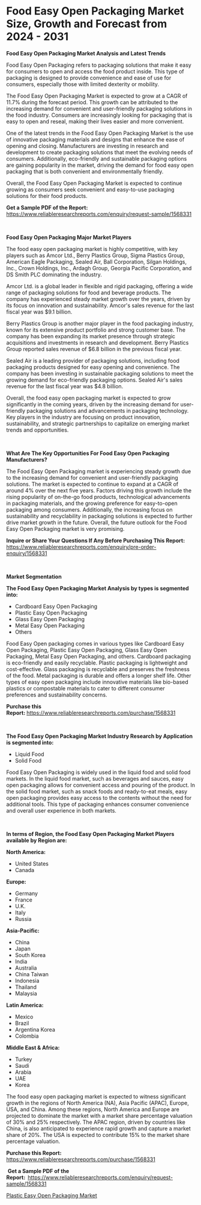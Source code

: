 <p><h1>Food Easy Open Packaging Market Size, Growth and Forecast from 2024 - 2031</h1></p><p><strong>Food Easy Open Packaging Market Analysis and Latest Trends</strong></p>
<p><p>Food Easy Open Packaging refers to packaging solutions that make it easy for consumers to open and access the food product inside. This type of packaging is designed to provide convenience and ease of use for consumers, especially those with limited dexterity or mobility.</p><p>The Food Easy Open Packaging Market is expected to grow at a CAGR of 11.7% during the forecast period. This growth can be attributed to the increasing demand for convenient and user-friendly packaging solutions in the food industry. Consumers are increasingly looking for packaging that is easy to open and reseal, making their lives easier and more convenient.</p><p>One of the latest trends in the Food Easy Open Packaging Market is the use of innovative packaging materials and designs that enhance the ease of opening and closing. Manufacturers are investing in research and development to create packaging solutions that meet the evolving needs of consumers. Additionally, eco-friendly and sustainable packaging options are gaining popularity in the market, driving the demand for food easy open packaging that is both convenient and environmentally friendly.</p><p>Overall, the Food Easy Open Packaging Market is expected to continue growing as consumers seek convenient and easy-to-use packaging solutions for their food products.</p></p>
<p><strong>Get a Sample PDF of the Report:&nbsp;</strong> <a href="https://www.reliableresearchreports.com/enquiry/request-sample/1568331">https://www.reliableresearchreports.com/enquiry/request-sample/1568331</a></p>
<p>&nbsp;</p>
<p><strong>Food Easy Open Packaging Major Market Players</strong></p>
<p><p>The food easy open packaging market is highly competitive, with key players such as Amcor Ltd., Berry Plastics Group, Sigma Plastics Group, American Eagle Packaging, Sealed Air, Ball Corporation, Silgan Holdings, Inc., Crown Holdings, Inc., Ardagh Group, Georgia Pacific Corporation, and DS Smith PLC dominating the industry.</p><p>Amcor Ltd. is a global leader in flexible and rigid packaging, offering a wide range of packaging solutions for food and beverage products. The company has experienced steady market growth over the years, driven by its focus on innovation and sustainability. Amcor's sales revenue for the last fiscal year was $9.1 billion.</p><p>Berry Plastics Group is another major player in the food packaging industry, known for its extensive product portfolio and strong customer base. The company has been expanding its market presence through strategic acquisitions and investments in research and development. Berry Plastics Group reported sales revenue of $6.8 billion in the previous fiscal year.</p><p>Sealed Air is a leading provider of packaging solutions, including food packaging products designed for easy opening and convenience. The company has been investing in sustainable packaging solutions to meet the growing demand for eco-friendly packaging options. Sealed Air's sales revenue for the last fiscal year was $4.8 billion.</p><p>Overall, the food easy open packaging market is expected to grow significantly in the coming years, driven by the increasing demand for user-friendly packaging solutions and advancements in packaging technology. Key players in the industry are focusing on product innovation, sustainability, and strategic partnerships to capitalize on emerging market trends and opportunities.</p></p>
<p>&nbsp;</p>
<p><strong>What Are The Key Opportunities For Food Easy Open Packaging Manufacturers?</strong></p>
<p><p>The Food Easy Open Packaging market is experiencing steady growth due to the increasing demand for convenient and user-friendly packaging solutions. The market is expected to continue to expand at a CAGR of around 4% over the next five years. Factors driving this growth include the rising popularity of on-the-go food products, technological advancements in packaging materials, and the growing preference for easy-to-open packaging among consumers. Additionally, the increasing focus on sustainability and recyclability in packaging solutions is expected to further drive market growth in the future. Overall, the future outlook for the Food Easy Open Packaging market is very promising.</p></p>
<p><strong>Inquire or Share Your Questions If Any Before Purchasing This Report:</strong> <a href="https://www.reliableresearchreports.com/enquiry/pre-order-enquiry/1568331">https://www.reliableresearchreports.com/enquiry/pre-order-enquiry/1568331</a></p>
<p>&nbsp;</p>
<p><strong>Market Segmentation</strong></p>
<p><strong>The Food Easy Open Packaging Market Analysis by types is segmented into:</strong></p>
<p><ul><li>Cardboard Easy Open Packaging</li><li>Plastic Easy Open Packaging</li><li>Glass Easy Open Packaging</li><li>Metal Easy Open Packaging</li><li>Others</li></ul></p>
<p><p>Food Easy Open packaging comes in various types like Cardboard Easy Open Packaging, Plastic Easy Open Packaging, Glass Easy Open Packaging, Metal Easy Open Packaging, and others. Cardboard packaging is eco-friendly and easily recyclable. Plastic packaging is lightweight and cost-effective. Glass packaging is recyclable and preserves the freshness of the food. Metal packaging is durable and offers a longer shelf life. Other types of easy open packaging include innovative materials like bio-based plastics or compostable materials to cater to different consumer preferences and sustainability concerns.</p></p>
<p><strong>Purchase this Report:&nbsp;</strong><a href="https://www.reliableresearchreports.com/purchase/1568331">https://www.reliableresearchreports.com/purchase/1568331</a></p>
<p>&nbsp;</p>
<p><strong>The Food Easy Open Packaging Market Industry Research by Application is segmented into:</strong></p>
<p><ul><li>Liquid Food</li><li>Solid Food</li></ul></p>
<p><p>Food Easy Open Packaging is widely used in the liquid food and solid food markets. In the liquid food market, such as beverages and sauces, easy open packaging allows for convenient access and pouring of the product. In the solid food market, such as snack foods and ready-to-eat meals, easy open packaging provides easy access to the contents without the need for additional tools. This type of packaging enhances consumer convenience and overall user experience in both markets.</p></p>
<p>&nbsp;</p>
<p><strong>In terms of Region, the Food Easy Open Packaging Market Players available by Region are:</strong></p>
<p>
    <p> <strong> North America: </strong>
        <ul>
            <li>United States</li>
            <li>Canada</li>
        </ul>
        </p> 
    <p> <strong> Europe: </strong>
        <ul>
            <li>Germany</li>
            <li>France</li>
            <li>U.K.</li>
            <li>Italy</li>
            <li>Russia</li>
        </ul>
        </p> 
    <p> <strong> Asia-Pacific: </strong>
        <ul>
            <li>China</li>
            <li>Japan</li>
            <li>South Korea</li>
            <li>India</li>
            <li>Australia</li>
            <li>China Taiwan</li>
            <li>Indonesia</li>
            <li>Thailand</li>
            <li>Malaysia</li>
        </ul>
        </p> 
    <p> <strong> Latin America: </strong>
        <ul>
            <li>Mexico</li>
            <li>Brazil</li>
            <li>Argentina Korea</li>
            <li>Colombia</li>
        </ul>
        </p> 
    <p> <strong> Middle East & Africa: </strong>
        <ul>
            <li>Turkey</li>
            <li>Saudi</li>
            <li>Arabia</li>
            <li>UAE</li>
            <li>Korea</li>
        </ul>
    </p>
    </p>
<p><p>The food easy open packaging market is expected to witness significant growth in the regions of North America (NA), Asia Pacific (APAC), Europe, USA, and China. Among these regions, North America and Europe are projected to dominate the market with a market share percentage valuation of 30% and 25% respectively. The APAC region, driven by countries like China, is also anticipated to experience rapid growth and capture a market share of 20%. The USA is expected to contribute 15% to the market share percentage valuation.</p></p>
<p><strong>Purchase this Report: </strong><a href="https://www.reliableresearchreports.com/purchase/1568331">https://www.reliableresearchreports.com/purchase/1568331</a></p>
<p>&nbsp;<strong>Get a Sample PDF of the Report:&nbsp;&nbsp;</strong><a href="https://www.reliableresearchreports.com/enquiry/request-sample/1568331">https://www.reliableresearchreports.com/enquiry/request-sample/1568331</a></p>
<p><strong></strong></p>
<p><p><a href="https://github.com/mbisetmhermsr/Market-Research-Report-List-1/blob/main/plastic-easy-open-packaging-market.md">Plastic Easy Open Packaging Market</a></p></p>